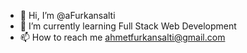 - 👋 Hi, I’m @aFurkansalti
- 🌱 I’m currently learning Full Stack Web Development 
- 📫 How to reach me ahmetfurkansalti@gmail.com

<!---
aFurkansalti/aFurkansalti is a ✨ special ✨ repository because its `README.md` (this file) appears on your GitHub profile.
You can click the Preview link to take a look at your changes.
--->
